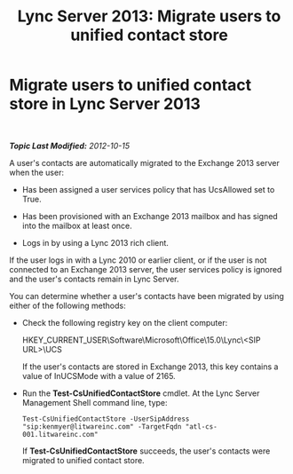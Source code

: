 ﻿---
title: 'Lync Server 2013: Migrate users to unified contact store'
TOCTitle: Migrate users to unified contact store
ms:assetid: 215a8ec1-d63e-4fdf-b73d-75aeb9dddb43
ms:mtpsurl: https://technet.microsoft.com/en-us/library/JJ204737(v=OCS.15)
ms:contentKeyID: 48183600
ms.date: 07/23/2014
mtps_version: v=OCS.15
---

<div data-xmlns="http://www.w3.org/1999/xhtml">

<div class="topic" data-xmlns="http://www.w3.org/1999/xhtml" data-msxsl="urn:schemas-microsoft-com:xslt" data-cs="http://msdn.microsoft.com/en-us/">

<div data-asp="http://msdn2.microsoft.com/asp">

# Migrate users to unified contact store in Lync Server 2013

</div>

<div id="mainSection">

<div id="mainBody">

<span> </span>

_**Topic Last Modified:** 2012-10-15_

A user's contacts are automatically migrated to the Exchange 2013 server when the user:

  - Has been assigned a user services policy that has UcsAllowed set to True.

  - Has been provisioned with an Exchange 2013 mailbox and has signed into the mailbox at least once.

  - Logs in by using a Lync 2013 rich client.

If the user logs in with a Lync 2010 or earlier client, or if the user is not connected to an Exchange 2013 server, the user services policy is ignored and the user's contacts remain in Lync Server.

You can determine whether a user's contacts have been migrated by using either of the following methods:

  - Check the following registry key on the client computer:
    
    HKEY\_CURRENT\_USER\\Software\\Microsoft\\Office\\15.0\\Lync\\\<SIP URL\>\\UCS
    
    If the user's contacts are stored in Exchange 2013, this key contains a value of InUCSMode with a value of 2165.

  - Run the **Test-CsUnifiedContactStore** cmdlet. At the Lync Server Management Shell command line, type:
    
        Test-CsUnifiedContactStore -UserSipAddress "sip:kenmyer@litwareinc.com" -TargetFqdn "atl-cs-001.litwareinc.com"
    
    If **Test-CsUnifiedContactStore** succeeds, the user's contacts were migrated to unified contact store.

</div>

<span> </span>

</div>

</div>

</div>

